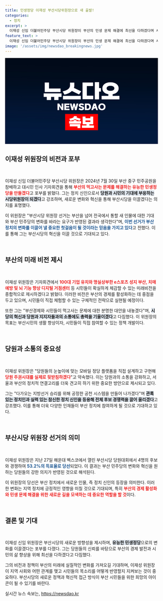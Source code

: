 ```yaml
---
title: 민생정당 이재성 부산시당위원장으로 새 출발!
categories:
  - 정치
excerpt: >
  이재성 신임 더불어민주당 부산시당 위원장이 부산의 민생 문제 해결에 최선을 다하겠다며 시민과 당원들에게 변화를 다짐했습니다. 100대 기업 유치, e스포츠 성지 조성 등 미래 비전을 제시하며 신선한 정치 혁신을 예고합니다.
feature_text: >
  이재성 신임 더불어민주당 부산시당 위원장이 부산의 민생 문제 해결에 최선을 다하겠다며 시민과 당원들에게 변화를 다짐했습니다. 100대 기업 유치, e스포츠 성지 조성 등 미래 비전을 제시하며 신선한 정치 혁신을 예고합니다.
image: '/assets/img/newsdao_breakingnews.jpg'
---
```


<p><img src="/assets/img/newsdao_breakingnews.jpg" alt="bookingtag 속보" /></p>

<h2 data-ke-size="size26">이재성 위원장의 비전과 포부</h2>

<p data-ke-size="size16">&nbsp;</p>

<p>이재성 신임 더불어민주당 부산시당 위원장은 2024년 7월 30일 부산 중구 민주공원을 참배하고 대시민 인사 기자회견을 통해 <b><span style="color: #ee2323;">부산의 먹고사는 문제를 해결하는 유능한 민생정당을 만들겠다</span></b>고 포부를 밝혔다. 그는 정치 신인으로서 <b><span style="background-color: #21538527;">당원과 시민의 기대에 부응하는 시당위원장이 되겠다</span></b>고 강조하며, 새로운 변화와 혁신을 통해 부산시당을 이끌겠다는 의지를 표명했다.</p>

<p>이 위원장은 "부산시당 위원장 선거는 부산을 넘어 전국에서 통할 새 인물에 대한 기대와 부산 민주당의 변화를 바라는 요구가 반영된 결과라 생각한다"며, <b><span style="color: #1a5490;">이번 선거가 부산 정치의 변화를 이끌어 낼 중요한 첫걸음이 될 것이라는 믿음을 가지고 있다</span></b>고 전했다. 이를 통해 그는 부산시당의 혁신을 이끌 것으로 기대되고 있다.</p>

<p data-ke-size="size16">&nbsp;</p>

<h2 data-ke-size="size26">부산의 미래 비전 제시</h2>

<p data-ke-size="size16">&nbsp;</p>

<p>이재성 위원장은 기자회견에서 <b><span style="color: #ee2323;">100대 기업 유치와 명실상부한 e스포츠 성지 부산, 치매 예방 및 뇌 기능 향상 디지털 거점센터</span></b> 등 시민들이 확실하게 체감할 수 있는 미래비전을 종합적으로 제시하겠다고 밝혔다. 이러한 비전은 부산의 경제를 활성화하는 데 중점을 두고 있으며, 시민들이 직접 체험할 수 있는 구체적인 전략으로 실현될 예정이다.</p>

<p>또한 그는 "부산경제와 시민들이 먹고사는 문제에 대한 분명한 대안을 내놓겠다"며, <b><span style="background-color: #21538527;">시당의 혁신과 당원과 지지자들과의 소통에도 총력을 기울이겠다</span></b>고 다짐했다. 이 위원장의 목표는 부산시민의 생활 향상이자, 시민들이 직접 참여할 수 있는 정책 개발이다.</p>

<p data-ke-size="size16">&nbsp;</p>

<h2 data-ke-size="size26">당원과 소통의 중요성</h2>

<p data-ke-size="size16">&nbsp;</p>

<p>이재성 위원장은 "당원들의 눈높이에 맞는 모바일 정당 플랫폼을 직접 설계하고 구현해 <b><span style="color: #ee2323;">당원 주권시대를 실제로 뒷받침하겠다</span></b>"고 약속했다. 이는 당원과의 소통을 강화하고, 서울과 부산의 정치적 연결고리를 더욱 견고히 하기 위한 중요한 방안으로 제시되고 있다.</p>

<p>그는 "다가오는 지방선거 승리를 위해 공정한 공천 시스템을 만들어 나가겠다"며 <b><span style="background-color: #21538527;">관록 있는 정치인과 실력 있는 참신한 정치 신인을 등용해 전체 후보 경쟁력을 끌어 올리겠다</span></b>고 강조했다. 이를 통해 더욱 다양한 인재들이 부산 정치에 참여하게 될 것으로 기대하고 있다.</p>

<p data-ke-size="size16">&nbsp;</p>

<h2 data-ke-size="size26">부산시당 위원장 선거의 의미</h2>

<p data-ke-size="size16">&nbsp;</p>

<p>이재성 위원장은 지난 27일 해운대 벡스코에서 열린 부산시당 당원대회에서 4명의 후보와 경쟁하여 <b><span style="color: #1a5490;">53.2%의 득표율로 당선</span></b>되었다. 이 결과는 부산 민주당의 변화와 혁신을 원하는 당원들의 강한 의지가 반영된 것으로 해석된다.</p>

<p>이 위원장의 당선은 부산 정치에서 새로운 인물, 즉 정치 신인의 등장을 의미한다. 이러한 변화는 지역 정치에 긍정적인 영향을 미칠 것으로 기대되며, 특히 <b><span style="color: #ee2323;">부산의 경제 활성화와 민생 문제 해결을 위한 새로운 길을 모색하는 데 중요한 역할을 할 것</span></b>이다.</p>

<p data-ke-size="size16">&nbsp;</p>

<h2 data-ke-size="size26">결론 및 기대</h2>

<p data-ke-size="size16">&nbsp;</p>

<p>이재성 신임 위원장은 부산시당의 새로운 방향성을 제시하며, <b><span style="background-color: #21538527;">유능한 민생정당</span></b>으로의 변화를 이끌겠다는 포부를 다졌다. 그는 당원들의 신뢰를 바탕으로 부산의 경제 발전과 시민의 삶 향상을 위해 최선을 다하겠다고 다짐했다.</p>

<p>그의 비전과 정책이 부산의 미래에 실질적인 변화를 가져오길 기대하며, 이재성 위원장이 지역 사회와 어떤 관계를 맺고 시민들의 목소리를 어떻게 반영할지 지켜보는 것이 중요하다. 부산시당의 새로운 정책과 혁신적 접근 방식이 부산 시민들을 위한 희망의 아이콘이 될 수 있기를 바란다.</p>
실시간 뉴스 속보는, <a href="https://newsdao.kr" rel="dofollow">https://newsdao.kr</a>


